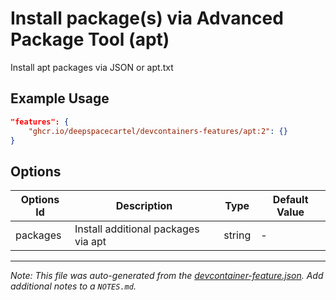 
# Install package(s) via Advanced Package Tool (apt)

Install apt packages via JSON or apt.txt

## Example Usage

```json
"features": {
    "ghcr.io/deepspacecartel/devcontainers-features/apt:2": {}
}
```

## Options

| Options Id | Description | Type | Default Value |
|-----|-----|-----|-----|
| packages | Install additional packages via apt | string | - |



---

_Note: This file was auto-generated from the [devcontainer-feature.json](devcontainer-feature.json).  Add additional notes to a `NOTES.md`._
